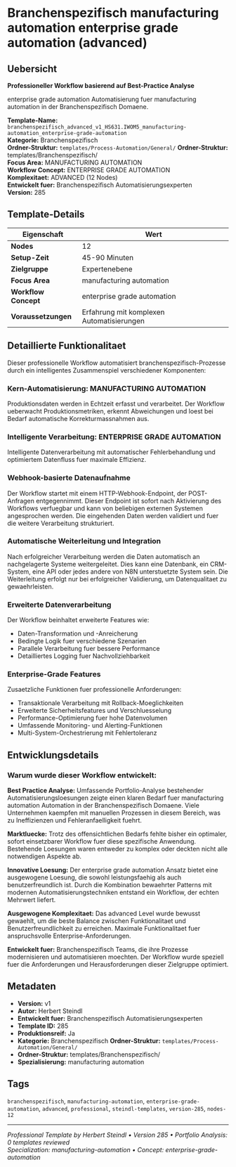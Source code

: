 # Branchenspezifisch manufacturing automation enterprise grade automation (advanced)

## Uebersicht

**Professioneller Workflow basierend auf Best-Practice Analyse**

enterprise grade automation Automatisierung fuer manufacturing automation in der Branchenspezifisch Domaene.

**Template-Name:** `branchenspezifisch_advanced_v1_HS631.IWOM5_manufacturing-automation_enterprise-grade-automation`  
**Kategorie:** Branchenspezifisch  
**Ordner-Struktur:** `templates/Process-Automation/General/`
**Ordner-Struktur:** templates/Branchenspezifisch/  
**Focus Area:** MANUFACTURING AUTOMATION  
**Workflow Concept:** ENTERPRISE GRADE AUTOMATION  
**Komplexitaet:** ADVANCED (12 Nodes)  
**Entwickelt fuer:** Branchenspezifisch Automatisierungsexperten  
**Version:** 285

## Template-Details

| **Eigenschaft** | **Wert** |
|------------------|----------|
| **Nodes** | 12 |
| **Setup-Zeit** | 45-90 Minuten |
| **Zielgruppe** | Expertenebene |
| **Focus Area** | manufacturing automation |
| **Workflow Concept** | enterprise grade automation |
| **Voraussetzungen** | Erfahrung mit komplexen Automatisierungen |

## Detaillierte Funktionalitaet

Dieser professionelle Workflow automatisiert branchenspezifisch-Prozesse durch ein intelligentes Zusammenspiel verschiedener Komponenten:

### Kern-Automatisierung: MANUFACTURING AUTOMATION
Produktionsdaten werden in Echtzeit erfasst und verarbeitet. Der Workflow ueberwacht Produktionsmetriken, erkennt Abweichungen und loest bei Bedarf automatische Korrekturmassnahmen aus.

### Intelligente Verarbeitung: ENTERPRISE GRADE AUTOMATION
Intelligente Datenverarbeitung mit automatischer Fehlerbehandlung und optimiertem Datenfluss fuer maximale Effizienz.

### Webhook-basierte Datenaufnahme
Der Workflow startet mit einem HTTP-Webhook-Endpoint, der POST-Anfragen entgegennimmt. Dieser Endpoint ist sofort nach Aktivierung des Workflows verfuegbar und kann von beliebigen externen Systemen angesprochen werden. Die eingehenden Daten werden validiert und fuer die weitere Verarbeitung strukturiert.

### Automatische Weiterleitung und Integration
Nach erfolgreicher Verarbeitung werden die Daten automatisch an nachgelagerte Systeme weitergeleitet. Dies kann eine Datenbank, ein CRM-System, eine API oder jedes andere von N8N unterstuetzte System sein. Die Weiterleitung erfolgt nur bei erfolgreicher Validierung, um Datenqualitaet zu gewaehrleisten.

### Erweiterte Datenverarbeitung
Der Workflow beinhaltet erweiterte Features wie:
- Daten-Transformation und -Anreicherung
- Bedingte Logik fuer verschiedene Szenarien
- Parallele Verarbeitung fuer bessere Performance
- Detailliertes Logging fuer Nachvollziehbarkeit

### Enterprise-Grade Features
Zusaetzliche Funktionen fuer professionelle Anforderungen:
- Transaktionale Verarbeitung mit Rollback-Moeglichkeiten
- Erweiterte Sicherheitsfeatures und Verschluesselung
- Performance-Optimierung fuer hohe Datenvolumen
- Umfassende Monitoring- und Alerting-Funktionen
- Multi-System-Orchestrierung mit Fehlertoleranz

## Entwicklungsdetails

### Warum wurde dieser Workflow entwickelt:

**Best Practice Analyse:** Umfassende Portfolio-Analyse bestehender Automatisierungsloesungen zeigte einen klaren Bedarf fuer manufacturing automation Automation in der Branchenspezifisch Domaene. Viele Unternehmen kaempfen mit manuellen Prozessen in diesem Bereich, was zu Ineffizienzen und Fehleranfaelligkeit fuehrt.

**Marktluecke:** Trotz des offensichtlichen Bedarfs fehlte bisher ein optimaler, sofort einsetzbarer Workflow fuer diese spezifische Anwendung. Bestehende Loesungen waren entweder zu komplex oder deckten nicht alle notwendigen Aspekte ab.

**Innovative Loesung:** Der enterprise grade automation Ansatz bietet eine ausgewogene Loesung, die sowohl leistungsfaehig als auch benutzerfreundlich ist. Durch die Kombination bewaehrter Patterns mit modernen Automatisierungstechniken entstand ein Workflow, der echten Mehrwert liefert.

**Ausgewogene Komplexitaet:** Das advanced Level wurde bewusst gewaehlt, um die beste Balance zwischen Funktionalitaet und Benutzerfreundlichkeit zu erreichen. Maximale Funktionalitaet fuer anspruchsvolle Enterprise-Anforderungen.

**Entwickelt fuer:** Branchenspezifisch Teams, die ihre Prozesse modernisieren und automatisieren moechten. Der Workflow wurde speziell fuer die Anforderungen und Herausforderungen dieser Zielgruppe optimiert.

## Metadaten

- **Version:** v1
- **Autor:** Herbert Steindl
- **Entwickelt fuer:** Branchenspezifisch Automatisierungsexperten
- **Template ID:** 285
- **Produktionsreif:** Ja
- **Kategorie:** Branchenspezifisch
**Ordner-Struktur:** `templates/Process-Automation/General/`
- **Ordner-Struktur:** templates/Branchenspezifisch/
- **Spezialisierung:** manufacturing automation

## Tags

`branchenspezifisch`, `manufacturing-automation`, `enterprise-grade-automation`, `advanced`, `professional`, `steindl-templates`, `version-285`, `nodes-12`

---

*Professional Template by Herbert Steindl • Version 285 • Portfolio Analysis: 0 templates reviewed*  
*Specialization: manufacturing-automation • Concept: enterprise-grade-automation*